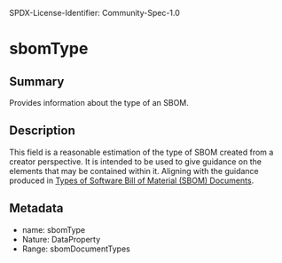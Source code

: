 SPDX-License-Identifier: Community-Spec-1.0

# sbomType

## Summary

Provides information about the type of an SBOM. 

## Description

This field is a reasonable estimation of the type of SBOM created from a creator perspective.
It is intended to be used to give guidance on the elements that may be contained within it.
Aligning with the guidance produced in [Types of Software Bill of Material (SBOM) Documents](https://www.cisa.gov/sites/default/files/2023-04/sbom-types-document-508c.pdf).

## Metadata

- name: sbomType
- Nature: DataProperty
- Range: sbomDocumentTypes
